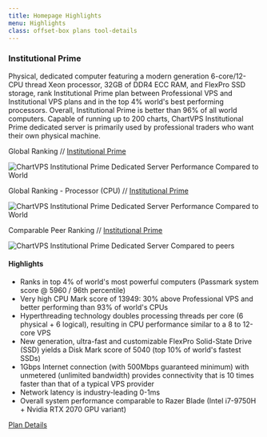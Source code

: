 ```yaml
---
title: Homepage Highlights
menu: Highlights
class: offset-box plans tool-details
---
```


<div><div class="page-wrapper"><div class="page-content tool-slide" id="institutional-prime"> 
    <h3>Institutional Prime</h3><div class="pad1rem">

<div>
      <p>Physical, dedicated computer featuring a modern generation 6-core/12-CPU thread Xeon processor, 32GB of DDR4 ECC RAM, and FlexPro SSD storage, rank Institutional Prime plan between Professional VPS and Institutional VPS plans and in the top 4% world's best performing processors. Overall, Institutional Prime is better than 96% of all world computers. Capable of running up to 200 charts, ChartVPS Institutional Prime dedicated server is primarily used by professional traders who want their own physical machine.</p></div>
      <p class="lightbold">Global Ranking // <a href="institutional-prime">Institutional Prime</a></p>
      <p class="screenshot"><img src="images/benchmarks/Institutional-Prime-Dedicated-Server-Passmark-Performance-Benchmark.png" title="ChartVPS Institutional Prime Dedicated Server Performance Compared to World"></p>
      <p class="lightbold">Global Ranking - Processor (CPU) // <a href="institutional-prime">Institutional Prime</a></p>
      <p class="screenshot"><img src="images/benchmarks/Institutional-Prime-Dedicated-Server-Passmark-Performance-Benchmark-CPU.png" title="ChartVPS Institutional Prime Dedicated Server Performance Compared to World"></p>
      <p class="lightbold">Comparable Peer Ranking // <a href="institutional-prime">Institutional Prime</a></p>
      <p class="screenshot"><img src="images/benchmarks/Institutional-Prime-Dedicated-Server-Passmark-Performance-Benchmark-peer-comparison.png" title="ChartVPS Institutional Prime Dedicated Server Compared to peers"></p>

<div class="key-features"><h4>Highlights</h4>
      <div>
       <ul>
          <li>Ranks in top 4% of world's most powerful computers (Passmark system score @ 5960 / 96th percentile)</li>
          <li>Very high CPU Mark score of 13949: 30% above Professional VPS and better performing than 93% of world's CPUs</li>
          <li>Hyperthreading technology doubles processing threads per core (6 physical + 6 logical), resulting in CPU performance similar to a 8 to 12-core VPS</li>
          <li>New generation, ultra-fast and customizable FlexPro Solid-State Drive (SSD) yields a Disk Mark score of 5040 (top 10% of world's fastest SSDs)</li>
          <li>1Gbps Internet connection (with 500Mbps guaranteed minimum) with unmetered (unlimited bandwidth) provides connectivity that is 10 times faster than that of a typical VPS provider</li>
          <li>Network latency is industry-leading 0-1ms</li>
          <li>Overall system performance comparable to Razer Blade (Intel i7-9750H + Nvidia RTX 2070 GPU variant)</li>
        </ul>
      </div></div><div class="learn-button see-plan"><a href="institutional-prime">Plan Details</a></div></div></div></div></div>
